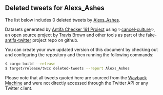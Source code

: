 ## Deleted tweets for Alexs_Ashes

The list below includes 0 deleted tweets by
[Alexs_Ashes](https://twitter.com/Alexs_Ashes).



Datasets generated by [Antifa Checker 161 Project](https://twitter.com/antifacheck161) using ✨[cancel-culture](https://github.com/travisbrown/cancel-culture)✨, an open source project by 
[Travis Brown](https://twitter.com/travisbrown) and other tools as part of the 
[fake-antifa-twitter](https://github.com/antifacheck161/fake-antifa-twitter) project repo on github.

You can create your own updated version of this document by checking out and configuring the
repository and then running the following commands:

```bash
$ cargo build --release
$ target/release/twcc deleted-tweets --report Alexs_Ashes
```

Please note that all tweets quoted here are sourced from the
[Wayback Machine](https://web.archive.org) and were not directly accessed through the Twitter API or
any Twitter client.

